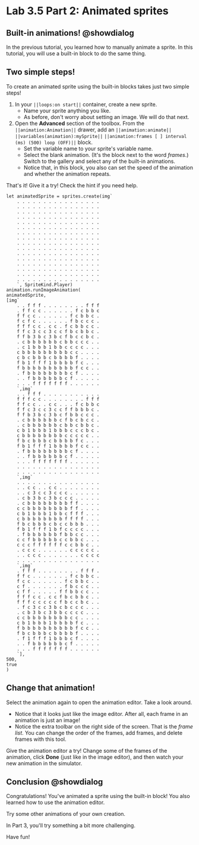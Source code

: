 # Lab 3.5 Part 2: Animated sprites

## Built-in animations! @showdialog

In the previous tutorial, you learned how to manually animate a sprite.
In this tutorial, you will use a built-in block to do the same thing.

## Two simple steps!

To create an animated sprite using the built-in blocks takes just two
simple steps!

1.   In your ``||loops:on start||`` container, create a new sprite.
     -    Name your sprite anything you like.
     -    As before, don't worry about setting an image. We will do that
     next.
1.   Open the **Advanced** section of the toolbox. From the
``||animation:Animation||`` drawer, add an
``||animation:animate||`` ``||variables(animation):mySprite||``
``||animation:frames [ ] interval (ms) (500) loop (OFF)||`` block.
     -    Set the variable name to your sprite's variable name.
     -    Select the blank animation. (It's the block next to the word
     *frames*.) Switch to the gallery and select any of the built-in
     animations.
     -    Notice that, in this block, you also can set the speed of the
     animation and whether the animation repeats.

That's it! Give it a try! Check the hint if you need help.

```blocks
let animatedSprite = sprites.create(img`
    . . . . . . . . . . . . . . . . 
    . . . . . . . . . . . . . . . . 
    . . . . . . . . . . . . . . . . 
    . . . . . . . . . . . . . . . . 
    . . . . . . . . . . . . . . . . 
    . . . . . . . . . . . . . . . . 
    . . . . . . . . . . . . . . . . 
    . . . . . . . . . . . . . . . . 
    . . . . . . . . . . . . . . . . 
    . . . . . . . . . . . . . . . . 
    . . . . . . . . . . . . . . . . 
    . . . . . . . . . . . . . . . . 
    . . . . . . . . . . . . . . . . 
    . . . . . . . . . . . . . . . . 
    . . . . . . . . . . . . . . . . 
    . . . . . . . . . . . . . . . . 
    `, SpriteKind.Player)
animation.runImageAnimation(
animatedSprite,
[img`
    . . f f f . . . . . . . . f f f 
    . f f c c . . . . . . f c b b c 
    f f c c . . . . . . f c b b c . 
    f c f c . . . . . . f b c c c . 
    f f f c c . c c . f c b b c c . 
    f f c 3 c c 3 c c f b c b b c . 
    f f b 3 b c 3 b c f b c c b c . 
    . c b b b b b b c b b c c c . . 
    . c 1 b b b 1 b b c c c c . . . 
    c b b b b b b b b b c c . . . . 
    c b c b b b c b b b b f . . . . 
    f b 1 f f f 1 b b b b f c . . . 
    f b b b b b b b b b b f c c . . 
    . f b b b b b b b b c f . . . . 
    . . f b b b b b b c f . . . . . 
    . . . f f f f f f f . . . . . . 
    `,img`
    . . f f f . . . . . . . . . . . 
    f f f c c . . . . . . . . f f f 
    f f c c . . c c . . . f c b b c 
    f f c 3 c c 3 c c f f b b b c . 
    f f b 3 b c 3 b c f b b c c c . 
    . c b b b b b b c f b c b c c . 
    . c b b b b b b c b b c b b c . 
    c b 1 b b b 1 b b b c c c b c . 
    c b b b b b b b b c c c c c . . 
    f b c b b b c b b b b f c . . . 
    f b 1 f f f 1 b b b b f c c . . 
    . f b b b b b b b b c f . . . . 
    . . f b b b b b b c f . . . . . 
    . . . f f f f f f f . . . . . . 
    . . . . . . . . . . . . . . . . 
    . . . . . . . . . . . . . . . . 
    `,img`
    . . . . . . . . . . . . . . . . 
    . . c c . . c c . . . . . . . . 
    . . c 3 c c 3 c c c . . . . . . 
    . c b 3 b c 3 b c c c . . . . . 
    . c b b b b b b b b f f . . . . 
    c c b b b b b b b b f f . . . . 
    c b 1 b b b 1 b b c f f f . . . 
    c b b b b b b b b f f f f . . . 
    f b c b b b c b c c b b b . . . 
    f b 1 f f f 1 b f c c c c . . . 
    . f b b b b b b f b b c c . . . 
    c c f b b b b b c c b b c . . . 
    c c c f f f f f f c c b b c . . 
    . c c c . . . . . . c c c c c . 
    . . c c c . . . . . . . c c c c 
    . . . . . . . . . . . . . . . . 
    `,img`
    . f f f . . . . . . . . f f f . 
    f f c . . . . . . . f c b b c . 
    f c c . . . . . . f c b b c . . 
    c f . . . . . . . f b c c c . . 
    c f f . . . . . f f b b c c . . 
    f f f c c . c c f b c b b c . . 
    f f f c c c c c f b c c b c . . 
    . f c 3 c c 3 b c b c c c . . . 
    . c b 3 b c 3 b b c c c c . . . 
    c c b b b b b b b b c c . . . . 
    c b 1 b b b 1 b b b b f c . . . 
    f b b b b b b b b b b f c c . . 
    f b c b b b c b b b b f . . . . 
    . f 1 f f f 1 b b b c f . . . . 
    . . f b b b b b b c f . . . . . 
    . . . f f f f f f f . . . . . . 
    `],
500,
true
)
```

## Change that animation!

Select the animation again to open the animation editor. Take a look around.

-    Notice that it looks just like the image editor. After all, each frame
in an animation is just an image!
-    Notice the extra toolbar on the right side of the screen. That is the
*frame list*. You can change the order of the frames, add frames, and delete
frames with this tool.

Give the animation editor a try! Change some of the frames of the animation,
click **Done** (just like in the image editor), and then watch your new
animation in the simulator.

## Conclusion @showdialog

Congratulations! You've animated a sprite using the built-in block!
You also learned how to use the animation editor.

Try some other animations of your own creation.

In Part 3, you'll try something a bit more challenging.

Have fun!
